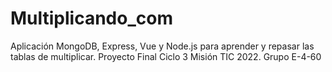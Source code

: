 # Multiplicando_com
Aplicación MongoDB, Express, Vue y Node.js para aprender y repasar las tablas de multiplicar. Proyecto Final Ciclo 3 Misión TIC 2022. Grupo E-4-60
